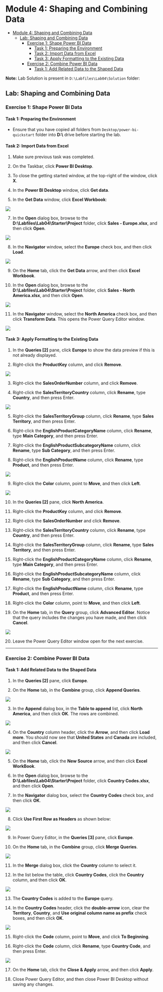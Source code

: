 # Module 4: Shaping and Combining Data

- [Module 4: Shaping and Combining Data](#module-4-shaping-and-combining-data)
  - [Lab: Shaping and Combining Data](#lab-shaping-and-combining-data)
    - [Exercise 1: Shape Power BI Data](#exercise-1-shape-power-bi-data)
      - [Task 1: Preparing the Environment](#task-1-preparing-the-environment)
      - [Task 2: Import Data from Excel](#task-2-import-data-from-excel)
      - [Task 3: Apply Formatting to the Existing Data](#task-3-apply-formatting-to-the-existing-data)
    - [Exercise 2: Combine Power BI Data](#exercise-2-combine-power-bi-data)
      - [Task 1: Add Related Data to the Shaped Data](#task-1-add-related-data-to-the-shaped-data)

**Note:** Lab Solution is present in `D:\Labfiles\Lab04\Solution` folder:

## Lab: Shaping and Combining Data

### Exercise 1: Shape Power BI Data

#### Task 1: Preparing the Environment

- Ensure that you have copied all folders from `Desktop/power-bi-quickstart` folder into **D:\\** drive before starting the lab.

#### Task 2: Import Data from Excel

1. Make sure previous task was completed.

2. On the Taskbar, click **Power BI Desktop**.

3. To close the getting started window, at the top-right of the window, click **X**.

5. In the **Power BI Desktop** window, click **Get data**.

6. In the **Get Data** window, click **Excel Workbook**:

![](./images/s33.png)

7. In the **Open** dialog box, browse to the **D:\\Labfiles\\Lab04\\Starter\\Project** folder, click **Sales - Europe.xlsx**, and then click **Open**.

![](./images/s34.png)

8. In the **Navigator** window, select the **Europe** check box, and then click **Load**.

![](./images/s35.png)

9. On the **Home** tab, click the **Get Data** arrow, and then click **Excel Workbook**.

10. In the **Open** dialog box, browse to the **D:\\Labfiles\\Lab04\\Starter\\Project** folder, click **Sales - North America.xlsx**, and then click **Open**.

![](./images/s36.png)

11. In the **Navigator** window, select the **North America** check box, and then click **Transform Data**. This opens the Power Query Editor window.

![](./images/s37.png)


#### Task 3: Apply Formatting to the Existing Data

1. In the **Queries \[2\]** pane, click **Europe** to show the data preview if this is not already displayed.

2. Right-click the **ProductKey** column, and click **Remove**.

![](./images/s38.png)

3. Right-click the **SalesOrderNumber** column, and click **Remove**.

4. Right-click the **SalesTerritoryCountry** column, click **Rename**, type **Country**, and then press Enter.

![](./images/s39.png)

5. Right-click the **SalesTerritoryGroup** column, click **Rename**, type **Sales Territory**, and then press Enter.

6. Right-click the **EnglishProductCategoryName** column, click **Rename**, type **Main Category**, and then press Enter.

7. Right-click the **EnglishProductSubcategoryName** column, click **Rename**, type **Sub Category**, and then press Enter.

8. Right-click the **EnglishProductName** column, click **Rename**, type **Product**, and then press Enter.

![](./images/s40.png)

9. Right-click the **Color** column, point to **Move**, and then click **Left**.

![](./images/s41.png)

10. In the **Queries \[2\]** pane, click **North America**.

11. Right-click the **ProductKey** column, and click **Remove**.

12. Right-click the **SalesOrderNumber** and click **Remove**.

13. Right-click the **SalesTerritoryCountry** column, click **Rename**, type **Country**, and then press Enter.

14. Right-click the **SalesTerritoryGroup** column, click **Rename**, type **Sales Territory**, and then press Enter.

15. Right-click the **EnglishProductCategoryName** column, click **Rename**, type **Main Category**, and then press Enter.

16. Right-click the **EnglishProductSubcategoryName** column, click **Rename**, type **Sub Category**, and then press Enter.

17. Right-click the **EnglishProductName** column, click **Rename**, type **Product**, and then press Enter.

18. Right-click the **Color** column, point to **Move**, and then click **Left**.

19. On the **Home** tab, in the **Query** group, click **Advanced Editor**. Notice that the query includes the changes you have made, and then click **Cancel**.

![](./images/s42.png)

20. Leave the Power Query Editor window open for the next exercise.

---

### Exercise 2: Combine Power BI Data

#### Task 1: Add Related Data to the Shaped Data

1. In the **Queries \[2\]** pane, click **Europe**.

2. On the **Home** tab, in the **Combine** group, click **Append Queries**.

![](./images/s43.png)

3. In the **Append** dialog box, in the **Table to append** list, click **North America**, and then click **OK**. The rows are combined.

![](./images/s44.png)

4. On the **Country** column header, click the **Arrow**, and then click **Load** **more**. You should now see that **United States** and **Canada** are included, and then click **Cancel**.

![](./images/s45.png)

5. On the **Home** tab, click the **New Source** arrow, and then click **Excel WorkBook**.

6. In the **Open** dialog box, browse to the **D:\\Labfiles\\Lab04\\Starter\\Project** folder, click **Country Codes.xlsx**, and then click **Open**.

7. In the **Navigator** dialog box, select the **Country Codes** check box, and then click **OK**.

![](./images/s46.png)

8. Click **Use First Row as Headers** as shown below:

![](./images/5.png)

9. In Power Query Editor, in the **Queries \[3\]** pane, click **Europe**.

10. On the **Home** tab, in the **Combine** group, click **Merge Queries**.

![](./images/s47.png)

11. In the **Merge** dialog box, click the **Country** column to select it.

12. In the list below the table, click **Country Codes**, click the **Country** column, and then click **OK**.

![](./images/6.png)

13. The **Country Codes** is added to the **Europe** query.

14. In the **Country Codes** header, click the **double-arrow** icon, clear the **Territory**, **Country**, and **Use original column name as prefix** check boxes, and then click **OK**.

![](./images/7.png)

15. Right-click the **Code** column, point to **Move**, and click **To Beginning**.

16. Right-click the **Code** column, click **Rename**, type **Country Code**, and then press Enter.

![](./images/s48.png)

17. On the **Home** tab, click the **Close & Apply** arrow, and then click **Apply**.

18. Close Power Query Editor, and then close Power BI Desktop without saving any changes.
